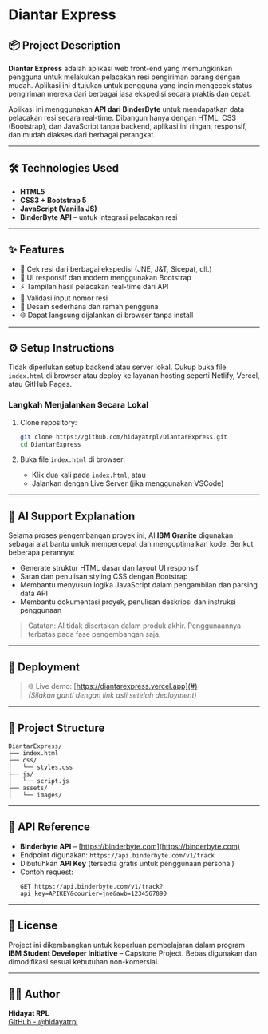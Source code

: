 # Diantar Express

## 📦 Project Description

**Diantar Express** adalah aplikasi web front-end yang memungkinkan pengguna untuk melakukan pelacakan resi pengiriman barang dengan mudah. Aplikasi ini ditujukan untuk pengguna yang ingin mengecek status pengiriman mereka dari berbagai jasa ekspedisi secara praktis dan cepat.

Aplikasi ini menggunakan **API dari BinderByte** untuk mendapatkan data pelacakan resi secara real-time. Dibangun hanya dengan HTML, CSS (Bootstrap), dan JavaScript tanpa backend, aplikasi ini ringan, responsif, dan mudah diakses dari berbagai perangkat.

---

## 🛠️ Technologies Used

- **HTML5**
- **CSS3 + Bootstrap 5**
- **JavaScript (Vanilla JS)**
- **BinderByte API** – untuk integrasi pelacakan resi

---

## ✨ Features

- 🔎 Cek resi dari berbagai ekspedisi (JNE, J&T, Sicepat, dll.)
- 📱 UI responsif dan modern menggunakan Bootstrap
- ⚡ Tampilan hasil pelacakan real-time dari API
- 🔐 Validasi input nomor resi
- 🎨 Desain sederhana dan ramah pengguna
- 🌐 Dapat langsung dijalankan di browser tanpa install

---

## ⚙️ Setup Instructions

Tidak diperlukan setup backend atau server lokal. Cukup buka file `index.html` di browser atau deploy ke layanan hosting seperti Netlify, Vercel, atau GitHub Pages.

### Langkah Menjalankan Secara Lokal

1. Clone repository:
   ```bash
   git clone https://github.com/hidayatrpl/DiantarExpress.git
   cd DiantarExpress
   ```

2. Buka file `index.html` di browser:
   - Klik dua kali pada `index.html`, atau
   - Jalankan dengan Live Server (jika menggunakan VSCode)

---

## 🤖 AI Support Explanation

Selama proses pengembangan proyek ini, AI **IBM Granite** digunakan sebagai alat bantu untuk mempercepat dan mengoptimalkan kode. Berikut beberapa perannya:

- Generate struktur HTML dasar dan layout UI responsif
- Saran dan penulisan styling CSS dengan Bootstrap
- Membantu menyusun logika JavaScript dalam pengambilan dan parsing data API
- Membantu dokumentasi proyek, penulisan deskripsi dan instruksi penggunaan

> Catatan: AI tidak disertakan dalam produk akhir. Penggunaannya terbatas pada fase pengembangan saja.

---

## 🔗 Deployment

> 🌐 Live demo: [https://diantarexpress.vercel.app](#)  
> _(Silakan ganti dengan link asli setelah deployment)_

---

## 📁 Project Structure

```
DiantarExpress/
├── index.html
├── css/
│   └── styles.css
├── js/
│   └── script.js
├── assets/
│   └── images/
```

---

## 📌 API Reference

- **Binderbyte API** – [https://binderbyte.com](https://binderbyte.com)
- Endpoint digunakan: `https://api.binderbyte.com/v1/track`
- Dibutuhkan **API Key** (tersedia gratis untuk penggunaan personal)
- Contoh request:
  ```
  GET https://api.binderbyte.com/v1/track?api_key=APIKEY&courier=jne&awb=1234567890
  ```

---

## 📝 License

Project ini dikembangkan untuk keperluan pembelajaran dalam program **IBM Student Developer Initiative** – Capstone Project. Bebas digunakan dan dimodifikasi sesuai kebutuhan non-komersial.

---

## 🙋‍♂️ Author

**Hidayat RPL**  
[GitHub - @hidayatrpl](https://github.com/hidayatrpl)

